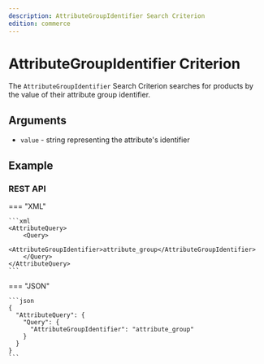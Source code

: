```yaml
---
description: AttributeGroupIdentifier Search Criterion
edition: commerce
---
```


# AttributeGroupIdentifier Criterion

The `AttributeGroupIdentifier` Search Criterion searches for products by the value of their attribute group identifier.

## Arguments

- `value` - string representing the attribute's identifier

## Example

### REST API

=== "XML"

    ```xml
    <AttributeQuery>
        <Query>
            <AttributeGroupIdentifier>attribute_group</AttributeGroupIdentifier>
        </Query>
    </AttributeQuery>
    ```

=== "JSON"

    ```json
    {
      "AttributeQuery": {
        "Query": {
          "AttributeGroupIdentifier": "attribute_group"
        }
      }
    }
    ```